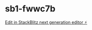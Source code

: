 # sb1-fwwc7b

[Edit in StackBlitz next generation editor ⚡️](https://stackblitz.com/~/github.com/esaraviam/sb1-fwwc7b)